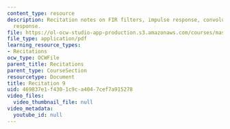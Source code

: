 ```yaml
---
content_type: resource
description: Recitation notes on FIR filters, impulse response, convolution, and frequency
  response.
file: https://ol-ocw-studio-app-production.s3.amazonaws.com/courses/mas-160-signals-systems-and-information-for-media-technology-fall-2007/469837e1f4301c9ca4047cef7a915278_rec9.pdf
file_type: application/pdf
learning_resource_types:
- Recitations
ocw_type: OCWFile
parent_title: Recitations
parent_type: CourseSection
resourcetype: Document
title: Recitation 9
uid: 469837e1-f430-1c9c-a404-7cef7a915278
video_files:
  video_thumbnail_file: null
video_metadata:
  youtube_id: null
---
```

